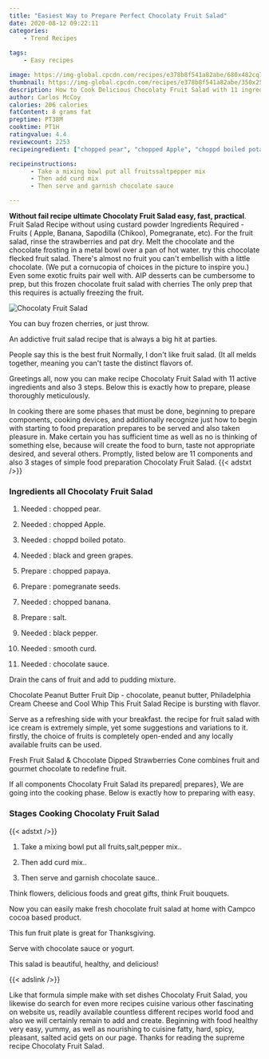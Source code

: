 ```yaml
---
title: "Easiest Way to Prepare Perfect Chocolaty Fruit Salad"
date: 2020-08-12 09:22:11
categories:
    - Trend Recipes
    
tags:
    - Easy recipes

image: https://img-global.cpcdn.com/recipes/e378b8f541a82abe/680x482cq70/chocolaty-fruit-salad-recipe-main-photo.jpg
thumbnail: https://img-global.cpcdn.com/recipes/e378b8f541a82abe/350x250cq70/chocolaty-fruit-salad-recipe-main-photo.jpg
description: How to Cook Delicious Chocolaty Fruit Salad with 11 ingredients and 3 stages of easy cooking.
author: Carlos McCoy
calories: 206 calories
fatContent: 8 grams fat
preptime: PT38M
cooktime: PT1H
ratingvalue: 4.4
reviewcount: 2253
recipeingredient: ["chopped pear", "chopped Apple", "choppd boiled potato", "black and green grapes", "chopped papaya", "pomegranate seeds", "chopped banana", "salt", "black pepper", "smooth curd", "chocolate sauce"]

recipeinstructions: 
      - Take a mixing bowl put all fruitssaltpepper mix 
      - Then add curd mix 
      - Then serve and garnish chocolate sauce

---
```




**Without fail recipe ultimate Chocolaty Fruit Salad easy, fast, practical**. Fruit Salad Recipe without using custard powder Ingredients Required - Fruits ( Apple, Banana, Sapodilla (Chikoo), Pomegranate, etc). For the fruit salad, rinse the strawberries and pat dry. Melt the chocolate and the chocolate frosting in a metal bowl over a pan of hot water. try this chocolate flecked fruit salad. There&#39;s almost no fruit you can&#39;t embellish with a little chocolate. (We put a cornucopia of choices in the picture to inspire you.) Even some exotic fruits pair well with. AIP desserts can be cumbersome to prep, but this frozen chocolate fruit salad with cherries The only prep that this requires is actually freezing the fruit.


![Chocolaty Fruit Salad](https://img-global.cpcdn.com/recipes/e378b8f541a82abe/680x482cq70/chocolaty-fruit-salad-recipe-main-photo.jpg "Chocolaty Fruit Salad")



You can buy frozen cherries, or just throw.

An addictive fruit salad recipe that is always a big hit at parties.

People say this is the best fruit Normally, I don&#39;t like fruit salad. (It all melds together, meaning you can&#39;t taste the distinct flavors of.


Greetings all, now you can make recipe Chocolaty Fruit Salad with 11 active ingredients and also 3 steps. Below this is exactly how to prepare, please thoroughly meticulously.

In cooking there are some phases that must be done, beginning to prepare components, cooking devices, and additionally recognize just how to begin with starting to food preparation prepares to be served and also taken pleasure in. Make certain you has sufficient time as well as no is thinking of something else, because will create the food to burn, taste not appropriate desired, and several others. Promptly, listed below are 11 components and also 3 stages of simple food preparation Chocolaty Fruit Salad.
{{< adstxt />}}

### Ingredients all Chocolaty Fruit Salad


1. Needed  : chopped pear.

1. Needed  : chopped Apple.

1. Needed  : choppd boiled potato.

1. Needed  : black and green grapes.

1. Prepare  : chopped papaya.

1. Prepare  : pomegranate seeds.

1. Needed  : chopped banana.

1. Prepare  : salt.

1. Needed  : black pepper.

1. Needed  : smooth curd.

1. Needed  : chocolate sauce.


Drain the cans of fruit and add to pudding mixture.

Chocolate Peanut Butter Fruit Dip - chocolate, peanut butter, Philadelphia Cream Cheese and Cool Whip This Fruit Salad Recipe is bursting with flavor.

Serve as a refreshing side with your breakfast. the recipe for fruit salad with ice cream is extremely simple, yet some suggestions and variations to it. firstly, the choice of fruits is completely open-ended and any locally available fruits can be used.

Fresh Fruit Salad &amp; Chocolate Dipped Strawberries Cone combines fruit and gourmet chocolate to redefine fruit.


If all components Chocolaty Fruit Salad its prepared| prepares}, We are going into the cooking phase. Below is exactly how to preparing with easy.

### Stages Cooking Chocolaty Fruit Salad

{{< adstxt />}}


1. Take a mixing bowl put all fruits,salt,pepper mix..



1. Then add curd mix..



1. Then serve and garnish chocolate sauce..




Think flowers, delicious foods and great gifts, think Fruit bouquets.

Now you can easily make fresh chocolate fruit salad at home with Campco cocoa based product.

This fun fruit plate is great for Thanksgiving.

Serve with chocolate sauce or yogurt.

This salad is beautiful, healthy, and delicious!


{{< adslink />}}

Like that formula simple make with set dishes Chocolaty Fruit Salad, you likewise do search for even more recipes cuisine various other fascinating on website us, readily available countless different recipes world food and also we will certainly remain to add and create. Beginning with food healthy very easy, yummy, as well as nourishing to cuisine fatty, hard, spicy, pleasant, salted acid gets on our page. Thanks for reading the supreme recipe Chocolaty Fruit Salad.
